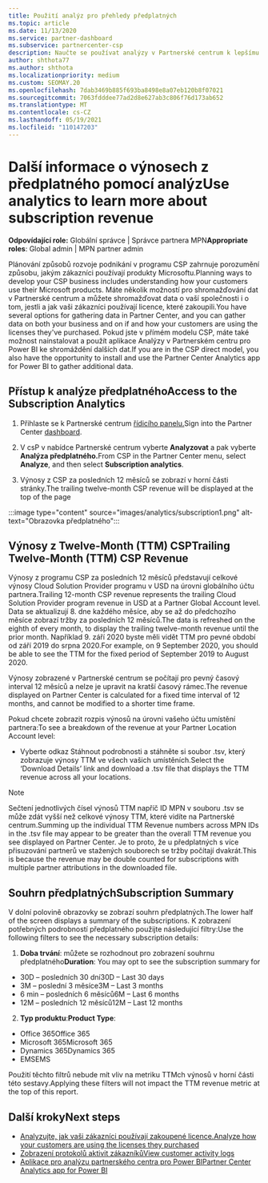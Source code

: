 ```yaml
---
title: Použití analýz pro přehledy předplatných
ms.topic: article
ms.date: 11/13/2020
ms.service: partner-dashboard
ms.subservice: partnercenter-csp
description: Naučte se používat analýzy v Partnerské centrum k lepšímu pochopení vaší firmy a způsobu, jakým vaši zákazníci používají licence, které jste zakoupili.
author: shthota77
ms.author: shthota
ms.localizationpriority: medium
ms.custom: SEOMAY.20
ms.openlocfilehash: 7dab3469b885f693ba8498e8a07eb120b8f07021
ms.sourcegitcommit: 7063fdddee77ad2d8e627ab3c806f76d173ab652
ms.translationtype: MT
ms.contentlocale: cs-CZ
ms.lasthandoff: 05/19/2021
ms.locfileid: "110147203"
---
```

# <a name="use-analytics-to-learn-more-about-subscription-revenue"></a><span data-ttu-id="acff3-103">Další informace o výnosech z předplatného pomocí analýz</span><span class="sxs-lookup"><span data-stu-id="acff3-103">Use analytics to learn more about subscription revenue</span></span>

<span data-ttu-id="acff3-104">**Odpovídající role:** Globální správce | Správce partnera MPN</span><span class="sxs-lookup"><span data-stu-id="acff3-104">**Appropriate roles**: Global admin | MPN partner admin</span></span>

<span data-ttu-id="acff3-105">Plánování způsobů rozvoje podnikání v programu CSP zahrnuje porozumění způsobu, jakým zákazníci používají produkty Microsoftu.</span><span class="sxs-lookup"><span data-stu-id="acff3-105">Planning ways to develop your CSP business includes understanding how your customers use their Microsoft products.</span></span> <span data-ttu-id="acff3-106">Máte několik možností pro shromažďování dat v Partnerské centrum a můžete shromažďovat data o vaší společnosti i o tom, jestli a jak vaši zákazníci používají licence, které zakoupili.</span><span class="sxs-lookup"><span data-stu-id="acff3-106">You have several options for gathering data in Partner Center, and you can gather data on both your business and on if and how your customers are using the licenses they've purchased.</span></span> <span data-ttu-id="acff3-107">Pokud jste v přímém modelu CSP, máte také možnost nainstalovat a použít aplikace Analýzy v Partnerském centru pro Power BI ke shromáždění dalších dat.</span><span class="sxs-lookup"><span data-stu-id="acff3-107">If you are in the CSP direct model, you also have the opportunity to install and use the Partner Center Analytics app for Power BI to gather additional data.</span></span>

## <a name="access-to-the-subscription-analytics"></a><span data-ttu-id="acff3-108">Přístup k analýze předplatného</span><span class="sxs-lookup"><span data-stu-id="acff3-108">Access to the Subscription Analytics</span></span>

1. <span data-ttu-id="acff3-109">Přihlaste se k Partnerské centrum [řídicího panelu.](https://partner.microsoft.com/dashboard/home)</span><span class="sxs-lookup"><span data-stu-id="acff3-109">Sign into the Partner Center [dashboard](https://partner.microsoft.com/dashboard/home).</span></span>
1. <span data-ttu-id="acff3-110">V csP v nabídce Partnerské centrum vyberte **Analyzovat** a pak vyberte **Analýza předplatného.**</span><span class="sxs-lookup"><span data-stu-id="acff3-110">From CSP in the Partner Center menu, select **Analyze**, and then select **Subscription analytics**.</span></span>

1. <span data-ttu-id="acff3-111">Výnosy z CSP za posledních 12 měsíců se zobrazí v horní části stránky.</span><span class="sxs-lookup"><span data-stu-id="acff3-111">The trailing twelve-month CSP revenue will be displayed at the top of the page</span></span>

:::image type="content" source="images/analytics/subscription1.png" alt-text="Obrazovka předplatného":::

## <a name="trailing-twelve-month-ttm-csp-revenue"></a><span data-ttu-id="acff3-113">Výnosy z Twelve-Month (TTM) CSP</span><span class="sxs-lookup"><span data-stu-id="acff3-113">Trailing Twelve-Month (TTM) CSP Revenue</span></span>

<span data-ttu-id="acff3-114">Výnosy z programu CSP za posledních 12 měsíců představují celkové výnosy Cloud Solution Provider programu v USD na úrovni globálního účtu partnera.</span><span class="sxs-lookup"><span data-stu-id="acff3-114">Trailing 12-month CSP revenue represents the trailing Cloud Solution Provider program revenue in USD at a Partner Global Account level.</span></span> <span data-ttu-id="acff3-115">Data se aktualizují 8. dne každého měsíce, aby se až do předchozího měsíce zobrazí tržby za posledních 12 měsíců.</span><span class="sxs-lookup"><span data-stu-id="acff3-115">The data is refreshed on the eighth of every month, to display the trailing twelve-month revenue until the prior month.</span></span> <span data-ttu-id="acff3-116">Například 9. září 2020 byste měli vidět TTM pro pevné období od září 2019 do srpna 2020.</span><span class="sxs-lookup"><span data-stu-id="acff3-116">For example, on 9 September 2020, you should be able to see the TTM for the fixed period of September 2019 to August 2020.</span></span>

<span data-ttu-id="acff3-117">Výnosy zobrazené v Partnerské centrum se počítají pro pevný časový interval 12 měsíců a nelze je upravit na kratší časový rámec.</span><span class="sxs-lookup"><span data-stu-id="acff3-117">The revenue displayed on Partner Center is calculated for a fixed time interval of 12 months, and cannot be modified to a shorter time frame.</span></span>

<span data-ttu-id="acff3-118">Pokud chcete zobrazit rozpis výnosů na úrovni vašeho účtu umístění partnera:</span><span class="sxs-lookup"><span data-stu-id="acff3-118">To see a breakdown of the revenue at your Partner Location Account level:</span></span>

- <span data-ttu-id="acff3-119">Vyberte odkaz Stáhnout podrobnosti a stáhněte si soubor .tsv, který zobrazuje výnosy TTM ve všech vašich umístěních.</span><span class="sxs-lookup"><span data-stu-id="acff3-119">Select the ‘Download Details’ link and download a .tsv file that displays the TTM revenue across all your locations.</span></span>

>[!NOTE] 
><span data-ttu-id="acff3-120">Sečtení jednotlivých čísel výnosů TTM napříč ID MPN v souboru .tsv se může zdát vyšší než celkové výnosy TTM, které vidíte na Partnerské centrum.</span><span class="sxs-lookup"><span data-stu-id="acff3-120">Summing up the individual TTM Revenue numbers across MPN IDs in the .tsv file may appear to be greater than the overall TTM revenue you see displayed on Partner Center.</span></span> <span data-ttu-id="acff3-121">Je to proto, že u předplatných s více přisuzování partnerů ve stažených souborech se tržby počítají dvakrát.</span><span class="sxs-lookup"><span data-stu-id="acff3-121">This is because the revenue may be double counted for subscriptions with multiple partner attributions in the downloaded file.</span></span>

## <a name="subscription-summary"></a><span data-ttu-id="acff3-122">Souhrn předplatných</span><span class="sxs-lookup"><span data-stu-id="acff3-122">Subscription Summary</span></span>

<span data-ttu-id="acff3-123">V dolní polovině obrazovky se zobrazí souhrn předplatných.</span><span class="sxs-lookup"><span data-stu-id="acff3-123">The lower half of the screen displays a summary of the subscriptions.</span></span> <span data-ttu-id="acff3-124">K zobrazení potřebných podrobností předplatného použijte následující filtry:</span><span class="sxs-lookup"><span data-stu-id="acff3-124">Use the following filters to see the necessary subscription details:</span></span>  

1. <span data-ttu-id="acff3-125">**Doba trvání**: můžete se rozhodnout pro zobrazení souhrnu předplatného</span><span class="sxs-lookup"><span data-stu-id="acff3-125">**Duration**: You may opt to see the subscription summary for</span></span> 

- <span data-ttu-id="acff3-126">30D – posledních 30 dní</span><span class="sxs-lookup"><span data-stu-id="acff3-126">30D – Last 30 days</span></span>
- <span data-ttu-id="acff3-127">3M – poslední 3 měsíce</span><span class="sxs-lookup"><span data-stu-id="acff3-127">3M – Last 3 months</span></span>
- <span data-ttu-id="acff3-128">6 min – posledních 6 měsíců</span><span class="sxs-lookup"><span data-stu-id="acff3-128">6M – Last 6 months</span></span>
- <span data-ttu-id="acff3-129">12M – posledních 12 měsíců</span><span class="sxs-lookup"><span data-stu-id="acff3-129">12M – Last 12 months</span></span>

2. <span data-ttu-id="acff3-130">**Typ produktu**:</span><span class="sxs-lookup"><span data-stu-id="acff3-130">**Product Type**:</span></span>
 
- <span data-ttu-id="acff3-131">Office 365</span><span class="sxs-lookup"><span data-stu-id="acff3-131">Office 365</span></span>
- <span data-ttu-id="acff3-132">Microsoft 365</span><span class="sxs-lookup"><span data-stu-id="acff3-132">Microsoft 365</span></span>
- <span data-ttu-id="acff3-133">Dynamics 365</span><span class="sxs-lookup"><span data-stu-id="acff3-133">Dynamics 365</span></span>
- <span data-ttu-id="acff3-134">EMS</span><span class="sxs-lookup"><span data-stu-id="acff3-134">EMS</span></span>

<span data-ttu-id="acff3-135">Použití těchto filtrů nebude mít vliv na metriku TTMch výnosů v horní části této sestavy.</span><span class="sxs-lookup"><span data-stu-id="acff3-135">Applying these filters will not impact the TTM revenue metric at the top of this report.</span></span>


 
## <a name="next-steps"></a><span data-ttu-id="acff3-136">Další kroky</span><span class="sxs-lookup"><span data-stu-id="acff3-136">Next steps</span></span>

- [<span data-ttu-id="acff3-137">Analyzujte, jak vaši zákazníci používají zakoupené licence.</span><span class="sxs-lookup"><span data-stu-id="acff3-137">Analyze how your customers are using the licenses they purchased</span></span>](increasing-adoption-and-satisfaction.md)  
- [<span data-ttu-id="acff3-138">Zobrazení protokolů aktivit zákazníků</span><span class="sxs-lookup"><span data-stu-id="acff3-138">View customer activity logs</span></span>](activity-logs.md)
- [<span data-ttu-id="acff3-139">Aplikace pro analýzu partnerského centra pro Power BI</span><span class="sxs-lookup"><span data-stu-id="acff3-139">Partner Center Analytics app for Power BI</span></span>](power-bi-app-for-direct-partners.md)






